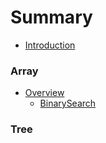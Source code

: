 # Summary
* [Introduction](README.md)

### Array
* [Overview](Array/array.md)
    * [BinarySearch](Array/BinarySearch/root.md)

### Tree